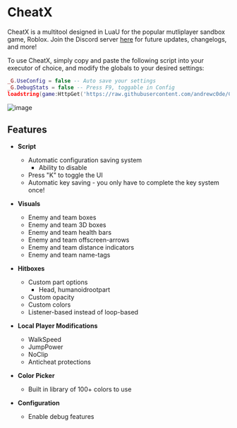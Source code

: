 
# CheatX

CheatX is a multitool designed in LuaU for the popular mutliplayer sandbox game, Roblox. 
Join the Discord server [here](https://discord.gg/qBJDhNQKsJ) for future updates, changelogs, and more! 

To use CheatX, simply copy and paste the following script into your executor of choice, and modify the globals to your desired settings:

```lua
_G.UseConfig = false -- Auto save your settings
_G.DebugStats = false -- Press F9, toggable in Config
loadstring(game:HttpGet('https://raw.githubusercontent.com/andrewc0de/CheatX/main/loader/main.lua'))()
```

![image](https://github.com/andrewc0de/CheatX/assets/127004647/dd626d2a-8547-4222-ab17-e9423febff9a)

## Features
- **Script** 
	- Automatic configuration saving system 
		- Ability to disable
	- Press "K" to toggle the UI 
	- Automatic key saving - you only have to complete the key system once! 

 - **Visuals** 
	 - Enemy and team boxes 
	 - Enemy and team 3D boxes 
	 - Enemy and team health bars 
	 - Enemy and team offscreen-arrows 
	 - Enemy and team distance indicators 
	 - Enemy and team name-tags 

- **Hitboxes**
	- Custom part options 
		- Head, humanoidrootpart 
	- Custom opacity 
	- Custom colors 
	- Listener-based instead of loop-based 

- **Local Player Modifications**
	- WalkSpeed
	- JumpPower
	- NoClip
	- Anticheat protections 

- **Color Picker**
	- Built in library of 100+ colors to use  

- **Configuration** 
	- Enable debug features 
